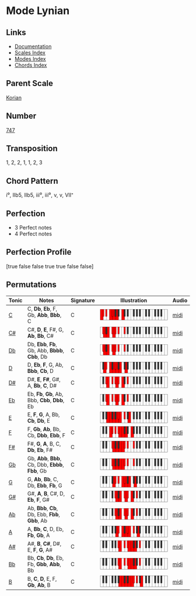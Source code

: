 # Mode Lynian

## Links

- [Documentation](README.md)
- [Scales Index](Scales.md)
- [Modes Index](Modes.md)
- [Chords Index](Chords.md)

## Parent Scale

[Korian](ScaleKorian.md)

## Number

[747](https://ianring.com/musictheory/scales/747)

## Transposition

1, 2, 2, 1, 1, 2, 3

## Chord Pattern

i⁰, IIb5, IIb5, iii⁰, iii⁰, v, v, VII⁺

## Perfection

- 3 Perfect notes
- 4 Perfect notes

## Perfection Profile

[true false false true true false false]

## Permutations

| Tonic | Notes | Signature | Illustration | Audio |
|-------|-------|-----------|--------------|-------|
| [C](ModeCNaturalLynian.md) | C, **Db**, **Eb**, F, Gb, **Abb**, **Bbb**, C | C | ![CNaturalLynian](ModeCNaturalLynian.png) | [midi](https://github.com/edipermadi/music/blob/main/docs/ModeCNaturalLynian.mid?raw=true) |
| [C#](ModeCSharpLynian.md) | C#, **D**, **E**, F#, G, **Ab**, **Bb**, C# | C | ![CSharpLynian](ModeCSharpLynian.png) | [midi](https://github.com/edipermadi/music/blob/main/docs/ModeCSharpLynian.mid?raw=true) |
| [Db](ModeDFlatLynian.md) | Db, **Ebb**, **Fb**, Gb, Abb, **Bbbb**, **Cbb**, Db | C | ![DFlatLynian](ModeDFlatLynian.png) | [midi](https://github.com/edipermadi/music/blob/main/docs/ModeDFlatLynian.mid?raw=true) |
| [D](ModeDNaturalLynian.md) | D, **Eb**, **F**, G, Ab, **Bbb**, **Cb**, D | C | ![DNaturalLynian](ModeDNaturalLynian.png) | [midi](https://github.com/edipermadi/music/blob/main/docs/ModeDNaturalLynian.mid?raw=true) |
| [D#](ModeDSharpLynian.md) | D#, **E**, **F#**, G#, A, **Bb**, **C**, D# | C | ![DSharpLynian](ModeDSharpLynian.png) | [midi](https://github.com/edipermadi/music/blob/main/docs/ModeDSharpLynian.mid?raw=true) |
| [Eb](ModeEFlatLynian.md) | Eb, **Fb**, **Gb**, Ab, Bbb, **Cbb**, **Dbb**, Eb | C | ![EFlatLynian](ModeEFlatLynian.png) | [midi](https://github.com/edipermadi/music/blob/main/docs/ModeEFlatLynian.mid?raw=true) |
| [E](ModeENaturalLynian.md) | E, **F**, **G**, A, Bb, **Cb**, **Db**, E | C | ![ENaturalLynian](ModeENaturalLynian.png) | [midi](https://github.com/edipermadi/music/blob/main/docs/ModeENaturalLynian.mid?raw=true) |
| [F](ModeFNaturalLynian.md) | F, **Gb**, **Ab**, Bb, Cb, **Dbb**, **Ebb**, F | C | ![FNaturalLynian](ModeFNaturalLynian.png) | [midi](https://github.com/edipermadi/music/blob/main/docs/ModeFNaturalLynian.mid?raw=true) |
| [F#](ModeFSharpLynian.md) | F#, **G**, **A**, B, C, **Db**, **Eb**, F# | C | ![FSharpLynian](ModeFSharpLynian.png) | [midi](https://github.com/edipermadi/music/blob/main/docs/ModeFSharpLynian.mid?raw=true) |
| [Gb](ModeGFlatLynian.md) | Gb, **Abb**, **Bbb**, Cb, Dbb, **Ebbb**, **Fbb**, Gb | C | ![GFlatLynian](ModeGFlatLynian.png) | [midi](https://github.com/edipermadi/music/blob/main/docs/ModeGFlatLynian.mid?raw=true) |
| [G](ModeGNaturalLynian.md) | G, **Ab**, **Bb**, C, Db, **Ebb**, **Fb**, G | C | ![GNaturalLynian](ModeGNaturalLynian.png) | [midi](https://github.com/edipermadi/music/blob/main/docs/ModeGNaturalLynian.mid?raw=true) |
| [G#](ModeGSharpLynian.md) | G#, **A**, **B**, C#, D, **Eb**, **F**, G# | C | ![GSharpLynian](ModeGSharpLynian.png) | [midi](https://github.com/edipermadi/music/blob/main/docs/ModeGSharpLynian.mid?raw=true) |
| [Ab](ModeAFlatLynian.md) | Ab, **Bbb**, **Cb**, Db, Ebb, **Fbb**, **Gbb**, Ab | C | ![AFlatLynian](ModeAFlatLynian.png) | [midi](https://github.com/edipermadi/music/blob/main/docs/ModeAFlatLynian.mid?raw=true) |
| [A](ModeANaturalLynian.md) | A, **Bb**, **C**, D, Eb, **Fb**, **Gb**, A | C | ![ANaturalLynian](ModeANaturalLynian.png) | [midi](https://github.com/edipermadi/music/blob/main/docs/ModeANaturalLynian.mid?raw=true) |
| [A#](ModeASharpLynian.md) | A#, **B**, **C#**, D#, E, **F**, **G**, A# | C | ![ASharpLynian](ModeASharpLynian.png) | [midi](https://github.com/edipermadi/music/blob/main/docs/ModeASharpLynian.mid?raw=true) |
| [Bb](ModeBFlatLynian.md) | Bb, **Cb**, **Db**, Eb, Fb, **Gbb**, **Abb**, Bb | C | ![BFlatLynian](ModeBFlatLynian.png) | [midi](https://github.com/edipermadi/music/blob/main/docs/ModeBFlatLynian.mid?raw=true) |
| [B](ModeBNaturalLynian.md) | B, **C**, **D**, E, F, **Gb**, **Ab**, B | C | ![BNaturalLynian](ModeBNaturalLynian.png) | [midi](https://github.com/edipermadi/music/blob/main/docs/ModeBNaturalLynian.mid?raw=true) |
